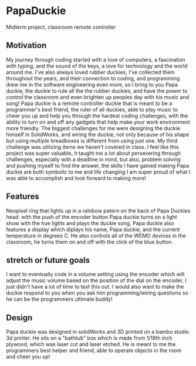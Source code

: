 # PapaDuckie
Midterm project, classroom remote controller
## Motivation
My journey through coding started with a love of computers, a fascination with typing, and the sound of the keys, a love for technology and the world around me. I've also always loved rubber duckies, I've collected them throughout the years, and their connection to coding, and programming drew me in the software engineering even more, so I bring to you Papa duckie, the duckie to rule all the the rubber duckies, and have the power to control the classroom and even brighten up peoples day with his music and song!
Papa duckie is a remote controller duckie that is meant to be a programmer's best friend, the ruler of all duckies, able to play music to cheer you up and help you through the hardest coding challenges, with the ability to turn on and off any gadgets that help make your work environment more friendly.
The biggest challenges for me were designing the duckie himself in SolidWorks, and wiring the duckie, not only because of his shape but using multiple breadboxes is different from using just one. My third challenge was utilizing items we haven't covered in class. I feel like this project was super valuable, it taught me a lot about persevering through challenges, especially with a deadline in mind, but also, problem solving and pushing myself to find the answer, the skills I have gained making Papa duckie are both symbolic to me and life changing I am super proud of what I was able to accomplish and look forward to making more!
## Features
Neopixel ring that lights up in a rainbow patern on the back of Papa Duckies head. with the push of the encoder button Papa duckie turns on a light show with the hue lights and plays the duckie song, Papa duckie also features a display which diplays his name, Papa duckie, and the current temperature in degrees C. He also controls all of the WEMO devices in the classroom, he turns them on and off with the click of the blue button. 
## stretch or future goals
I want to eventually code in a volume setting using the encoder which will adjust the music volume based on the position of the dial on the encoder, I just didn't have a lot of time to test this out. I would also want to make the duckie respond to you when you ask him programming/wiring questions so he can be the programmers ultimate buddy!
## Design
Papa duckie was designed in solidWorks and 3D printed on a bambu studio 3d printer. He sits on a "bathtub" box which is made from 1/18th inch plywood, which was laser cut and laser etched. He is meant to me the programmers best helper and friend, able to operate objects in the room and cheer you up!
